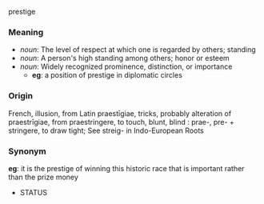 prestige
### Meaning
+ _noun_: The level of respect at which one is regarded by others; standing
+ _noun_: A person's high standing among others; honor or esteem
+ _noun_: Widely recognized prominence, distinction, or importance
    + __eg__: a position of prestige in diplomatic circles

### Origin

French, illusion, from Latin praestīgiae, tricks, probably alteration of praestrīgiae, from praestringere, to touch, blunt, blind : prae-, pre- + stringere, to draw tight; See streig- in Indo-European Roots

### Synonym

__eg__: it is the prestige of winning this historic race that is important rather than the prize money

+ STATUS


